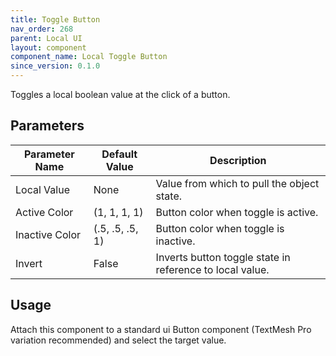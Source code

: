 ```yaml
---
title: Toggle Button
nav_order: 268
parent: Local UI
layout: component
component_name: Local Toggle Button
since_version: 0.1.0
---
```


Toggles a local boolean value at the click of a button.

## Parameters

| Parameter Name | Default Value   | Description                                              |
|----------------|-----------------|----------------------------------------------------------|
| Local Value    | None            | Value from which to pull the object state.               |
| Active Color   | (1, 1, 1, 1)    | Button color when toggle is active.                      |
| Inactive Color | (.5, .5, .5, 1) | Button color when toggle is inactive.                    |
| Invert         | False           | Inverts button toggle state in reference to local value. |

## Usage

Attach this component to a standard ui Button component (TextMesh Pro variation recommended) and select the target
value.